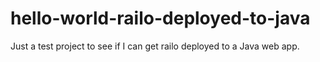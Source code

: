 hello-world-railo-deployed-to-java
==================================

Just a test project to see if I can get railo deployed to a Java web app.
